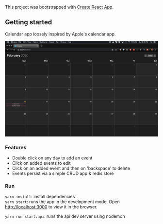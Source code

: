 This project was bootstrapped with [Create React App](https://github.com/facebook/create-react-app).

## Getting started

Calendar app loosely inspired by Apple's calendar app.

![Wonder](https://github.com/julesterrien/calendar/blob/master/calendar.png)

### Features
- Double click on any day to add an event
- Click on added events to edit
- Click on an added event and then on 'backspace' to delete
- Events persist via a simple CRUD app & redis store

### Run

`yarn install`: install dependencies
<br />
`yarn start`: runs the app in the development mode. Open [http://localhost:3000](http://localhost:3000) to view it in the browser.

`yarn run start:api`: runs the api dev server using nodemon